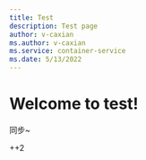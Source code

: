 ```yaml
---
title: Test
description: Test page
author: v-caxian
ms.author: v-caxian
ms.service: container-service
ms.date: 5/13/2022
---
```


# Welcome to test!

同步~

++2
